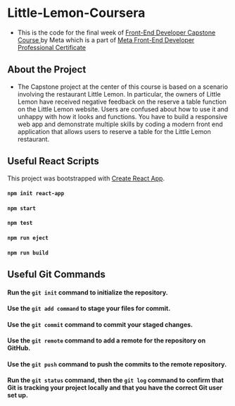 # Little-Lemon-Coursera

- This is the code for the final week of  <a href="https://www.coursera.org/learn/meta-front-end-developer-capstone?specialization=meta-front-end-developer"> Front-End Developer Capstone Course </a> by Meta which is a part of <a href="https://www.coursera.org/professional-certificates/meta-front-end-developer?utm_source=gg&utm_medium=sem&utm_campaign=B2C_INDIA_Meta_FTOCF_Front_End_Developer_Meta_Professional_Certificate_ArtE&utm_content=B2C&campaignid=20672771440&adgroupid=159938653356&device=c&keyword=front%20end%20certification&matchtype=p&network=g&devicemodel=&adpostion=&creativeid=696893433118&hide_mobile_promo&gad_source=1&gclid=CjwKCAjwz42xBhB9EiwA48pT77E8m8XWEPArKoLa5tYEavbVtjjMULb6F39e3CdM3T3lVQ5PNKylkxoCrVoQAvD_BwE"> Meta Front-End Developer Professional Certificate</a> 

## About the Project
- The Capstone project at the center of this course is based on a scenario involving the restaurant Little Lemon. In particular, the owners of Little Lemon have received negative feedback on the reserve a table function on the Little Lemon website. Users are confused about how to use it and unhappy with how it looks and functions. You have to build a responsive web app and demonstrate multiple skills by coding a modern front end application that allows users to reserve a table for the Little Lemon restaurant. 


## Useful React Scripts 

This project was bootstrapped with [Create React App](https://github.com/facebook/create-react-app).

#### `npm init react-app`
#### `npm start`
#### `npm test`
#### `npm run eject`
#### `npm run build`


## Useful Git Commands 

#### Run the `git init` command to initialize the repository.

#### Use the `git add command` to stage your files for commit.

#### Use the `git commit` command to commit your staged changes.

#### Use the `git remote` command to add a remote for the repository on GitHub.

#### Use the `git push` command to push the commits to the remote repository.

#### Run the `git status` command, then the `git log` command to confirm that Git is tracking your project locally and that you have the correct Git user set up.

